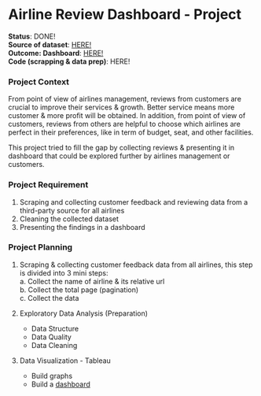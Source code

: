 # Airline Review Dashboard - Project  
**Status**: DONE!  
**Source of dataset**: [HERE!](https://www.airlinequality.com/review-pages/a-z-airport-reviews/)  
**Outcome: Dashboard**: [HERE!](https://public.tableau.com/app/profile/ichfan.kurniawan/viz/AirlineCustomerReview/Dashboard1)  
**Code (scrapping & data prep)**: HERE!  

### Project Context  
From point of view of airlines management, reviews from customers are crucial to improve their services & growth. Better service means more customer & more profit will be obtained. In addition, from point of view of customers, reviews from others are helpful to choose which airlines are perfect in their preferences, like in term of budget, seat, and other facilities.  

This project tried to fill the gap by collecting reviews & presenting it in dashboard that could be explored further by airlines management or customers.  

### Project Requirement  
1. Scraping and collecting customer feedback and reviewing data from a third-party source for all airlines   
2. Cleaning the collected dataset   
3. Presenting the findings in a dashboard  

### Project Planning  
1. Scraping & collecting customer feedback data from all airlines, this step is divided into 3 mini steps:  
    a. Collect the name of airline & its relative url  
    b. Collect the total page (pagination)  
    c. Collect the data  
    
2. Exploratory Data Analysis (Preparation)  
    - Data Structure  
    - Data Quality  
    - Data Cleaning  
  
3. Data Visualization - Tableau  
    - Build graphs  
    - Build a [dashboard](https://public.tableau.com/app/profile/ichfan.kurniawan/viz/AirlineCustomerReview/Dashboard1)  
